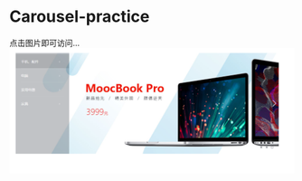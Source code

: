 # Carousel-practice

点击图片即可访问...
[![](show.PNG)](https://smallgitlearner.github.io/Carousel-practice/)
